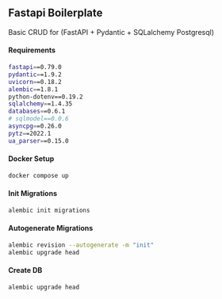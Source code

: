 ## Fastapi Boilerplate

Basic CRUD for (FastAPI + Pydantic + SQLalchemy Postgresql)

#### Requirements

```bash
fastapi==0.79.0
pydantic==1.9.2
uvicorn==0.18.2
alembic==1.8.1
python-dotenv==0.19.2
sqlalchemy==1.4.35
databases==0.6.1
# sqlmodel==0.0.6
asyncpg==0.26.0
pytz==2022.1
ua_parser==0.15.0
```

#### Docker Setup

```bash
docker compose up
```
#### Init Migrations

```bash
alembic init migrations
```

#### Autogenerate Migrations
```bash
alembic revision --autogenerate -m "init"
alembic upgrade head
```

#### Create DB
```bash
alembic upgrade head
```